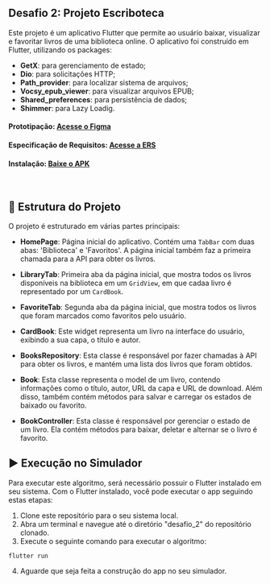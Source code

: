 ## Desafio 2: Projeto Escriboteca

Este projeto é um aplicativo Flutter que permite ao usuário baixar, visualizar e favoritar livros de uma biblioteca online.
O aplicativo foi construído em Flutter, utilizando os packages:
- **GetX**: para gerenciamento de estado;
- **Dio**: para solicitações HTTP;
- **Path_provider**: para localizar sistema de arquivos;
- **Vocsy_epub_viewer**: para visualizar arquivos EPUB;
- **Shared_preferences**: para persistência de dados;
- **Shimmer**: para Lazy Loadig.

#### Prototipação: [Acesse o Figma](https://www.figma.com/file/43t2ABcKBXbwslRQJa0CN6/Untitled?type=design&node-id=0%3A1&mode=design&t=8jdzEM8bE8DlLjPD-1)
#### Especificação de Requisitos: [Acesse a ERS](https://drive.google.com/file/d/1cmfsiBYZqxT7VwHCos-MqUc738-ywJfb/view?usp=sharing)
#### Instalação: [Baixe o APK](https://drive.google.com/file/d/1_O3tDhQUG147T36NDFuFf87upns26DWW/view?usp=share_link)

<br>

## 🔧 Estrutura do Projeto

O projeto é estruturado em várias partes principais:

- **HomePage**: Página inicial do aplicativo. Contém uma `TabBar` com duas abas: 'Biblioteca' e 'Favoritos'. A página inicial também faz a primeira chamada para a API para obter os livros.

- **LibraryTab**: Primeira aba da página inicial, que mostra todos os livros disponíveis na biblioteca em um `GridView`, em que cadaa livro é representado por um `CardBook`.

- **FavoriteTab**: Segunda aba da página inicial, que mostra todos os livros que foram marcados como favoritos pelo usuário.

- **CardBook**: Este widget representa um livro na interface do usuário, exibindo a sua capa, o título e autor.

- **BooksRepository**: Esta classe é responsável por fazer chamadas à API para obter os livros, e mantém uma lista dos livros que foram obtidos.

- **Book**: Esta classe representa o model de um livro, contendo informações como o título, autor, URL da capa e URL de download. Além disso, também contém métodos para salvar e carregar os estados de baixado ou favorito.

- **BookController**: Esta classe é responsável por gerenciar o estado de um livro. Ela contém métodos para baixar, deletar e alternar se o livro é favorito.

## ▶️ Execução no Simulador

Para executar este algoritmo, será necessário possuir o Flutter instalado em seu sistema. Com o Flutter instalado, você pode executar o app seguindo estas etapas:

1. Clone este repositório para o seu sistema local.
2. Abra um terminal e navegue até o diretório "desafio_2" do repositório clonado.
3. Execute o seguinte comando para executar o algoritmo:
```
flutter run
```
4. Aguarde que seja feita a construção do app no seu simulador.
